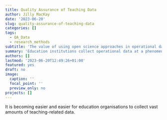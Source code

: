 ```yaml
---
title: Quality Assurance of Teaching Data
author: Jilly MacKay
date: '2023-06-20'
slug: quality-assurance-of-teaching-data
categories: []
tags:
  - QA_Data
  - research_methods
subtitle: 'The value of using open science approaches in operational data'
summary: 'Education institutions collect operational data at a phenomenal rate. While researchers are becoming more and more concerned by ensuring we take a responsible, ethical and repeatable approach to data analysis for research, often the same cannot be said for operational data. At R(D)SVS we have instituted a QA Data Officer role to support educators to make the best use of teaching data'
authors: []
lastmod: '2023-06-20T12:49:26+01:00'
featured: yes
draft: no
image:
  caption: ''
  focal_point: ''
  preview_only: no
projects: []
---
```


It is becoming easier and easier for education organisations to collect vast amounts of teaching-related data. 